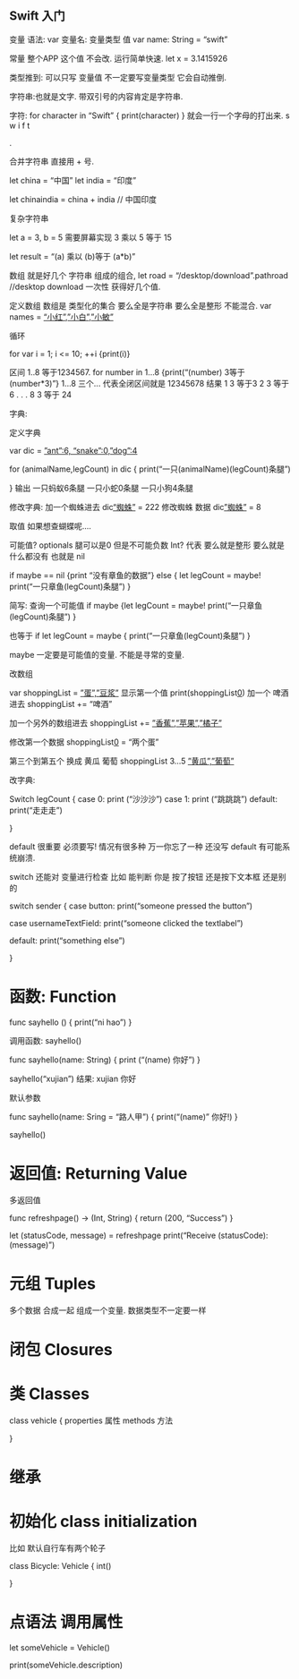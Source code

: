 ## Swift 入门

变量
语法: var 变量名: 变量类型 值
var name: String = “swift”

常量
整个APP 这个值 不会改. 运行简单快速.
let x = 3.1415926


类型推到:
可以只写 变量值 不一定要写变量类型 它会自动推倒.


字符串:也就是文字.
带双引号的内容肯定是字符串.

字符:
for character in “Swift” { print(character) }  就会一行一个字母的打出来.
s
w
i
f
t

.

合并字符串  直接用 + 号.

let china = “中国”
let india = “印度”

let chinaindia = china + india   // 中国印度



复杂字符串

let a = 3, b = 5
需要屏幕实现 3 乘以 5 等于 15

let result = “\(a) 乘以 \(b)等于 \(a\*b)”

数组 
就是好几个 字符串 组成的组合,
let road = “/desktop/download”.pathroad
//desktop  download 
一次性 获得好几个值.

定义数组
数组是 类型化的集合   要么全是字符串 要么全是整形  不能混合.
var names = [“小红”,”小白”,”小敏”]()




循环

for var i = 1; i \<= 10; ++i {print(i)}



区间
 1..8 等于1234567.
for number in 1…8 {print(“\(number) 3等于 \(number\*3)”}
1…8 三个... 代表全闭区间就是 12345678 
结果
1 3 等于3
2 3 等于6
.
.
.
8 3 等于 24



字典:

定义字典

var dic = [”ant”:6, “snake”:0,”dog”:4][2]

for (animalName,legCount) in dic {
print(“一只\(animalName)\(legCount)条腿”)

}
输出
一只蚂蚁6条腿
一只小蛇0条腿
一只小狗4条腿

修改字典:
加一个蜘蛛进去
dic[“蜘蛛”]() = 222
修改蜘蛛 数据
dic[”蜘蛛”][4] = 8


取值
如果想查蝴蝶呢....

可能值? optionals 腿可以是0 但是不可能负数
 Int?  代表 要么就是整形 要么就是什么都没有 也就是 nil

if maybe == nil {print “没有章鱼的数据”}
else {
let legCount = maybe!
print(“一只章鱼\(legCount)条腿”)
}

简写:
查询一个可能值
if maybe {let legCount = maybe! 
print(“一只章鱼\(legCount)条腿”)
}

也等于
if let legCount = maybe {
print(“一只章鱼\(legCount)条腿”)
}


maybe 一定要是可能值的变量. 不能是寻常的变量.







改数组

var shoppingList = [”蛋”,”豆浆”][5]
显示第一个值
print(shoppingList[0][6])
加一个 啤酒进去
shoppingList += “啤酒”

加一个另外的数组进去
shoppingList += [”香蕉”,”苹果”,”橘子”][7]

修改第一个数据
shoppingList[0][8] = “两个蛋”

第三个到第五个 换成 黄瓜 葡萄
shoppingList 3…5 [”黄瓜”,”葡萄”][9]



改字典:




Switch legCount {
case 0:
print (“沙沙沙”)
case 1:
print (“跳跳跳”)
default:
print(“走走走”)

}

default 很重要 必须要写!  情况有很多种 万一你忘了一种 还没写 default 有可能系统崩溃.



switch 还能对 变量进行检查 
比如 能判断 你是 按了按钮 还是按下文本框 还是别的

switch sender {
case button:
print(“someone pressed the button”)

case usernameTextField:
print(“someone clicked the textlabel”)

default:
print(“something else”)

}






# 函数: Function

func sayhello () {
print(“ni hao”)
}

调用函数:
sayhello()
 


func sayhello(name: String) {
print (“\(name) 你好”)
}

sayhello(“xujian”)
结果: xujian 你好

默认参数

func sayhello(name: Sring = “路人甲”)
{ print(“\(name)” 你好!)
}

sayhello()



# 返回值: Returning Value

多返回值 

func refreshpage() -\> (Int, String) {
return (200, “Success”)
}

let (statusCode, message) = refreshpage
print(“Receive \(statusCode):\(message)”)


# 元组 Tuples
多个数据  合成一起 组成一个变量. 数据类型不一定要一样


# 闭包 Closures


# 类  Classes

class vehicle {
properties   属性
methods 方法

}








# 继承











# 初始化 class initialization

比如 默认自行车有两个轮子

class Bicycle: Vehicle {
int()


}



# 点语法 调用属性


let someVehicle = Vehicle()

print(someVehicle.description) 

[2]:	[]
[4]:	[]
[5]:	[]
[6]:	[0]
[7]:	[[%0A]
[8]:	[]
[9]:	[]